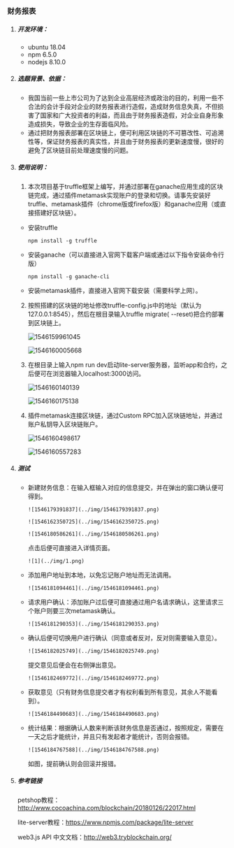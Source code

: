 ### 财务报表

1. ##### 开发环境：
	- ubuntu 18.04
	- npm 6.5.0
	- nodejs 8.10.0

2. ##### 选题背景、依据：
    - 我国当前一些上市公司为了达到企业高层经济或政治的目的，利用一些不合法的会计手段对企业的财务报表进行造假，造成财务信息失真，不但损害了国家和广大投资者的利益，而且由于财务报表造假，对企业自身形象造成损失，导致企业的生存面临风险。
    - 通过把财务报表部署在区块链上，便可利用区块链的不可篡改性、可追溯性等，保证财务报表的真实性，并且由于财务报表的更新速度慢，很好的避免了区块链目前处理速度慢的问题。

3. ##### 使用说明：

    1. 本次项目基于truffle框架上编写，并通过部署在ganache应用生成的区块链完成，通过插件metamask实现账户的登录和切换。请事先安装好truffle、metamask插件（chrome版或firefox版）和ganache应用（或直接搭建好区块链）。

      - 安装truffle

        ```
        npm install -g truffle
        ```

      - 安装ganache（可以直接进入官网下载客户端或通过以下指令安装命令行版）

        ```
        npm install -g ganache-cli
        ```

      - 安装metamask插件，直接进入官网下载安装（需要科学上网）。

    2. 按照搭建的区块链的地址修改truffle-config.js中的地址（默认为127.0.0.1:8545），然后在根目录输入truffle migrate( --reset)把合约部署到区块链上。

          ![1546159961045](../img/1546159961045.png)

          ![1546160005668](../img/1546160005668.png)

    3. 在根目录上输入npm run dev启动lite-server服务器，监听app和合约，之后便可在浏览器输入localhost:3000访问。

          ![1546160140139](../img/1546160140139.png)

          ![1546160175138](../img/1546160175138.png)

    4. 插件metamask连接区块链，通过Custom RPC加入区块链地址，并通过账户私钥导入区块链账户。

          ![1546160498617](../img/1546160498617.png)

          ![1546160557283](../img/1546160557283.png)

4. ##### 测试

    - 新建财务信息：在输入框输入对应的信息提交，并在弹出的窗口确认便可得到。

          ![1546179391837](../img/1546179391837.png)

          ![1546162350725](../img/1546162350725.png)

          ![1546180586261](../img/1546180586261.png)

      点击后便可直接进入详情页面。

          ![1](../img/1.png)

    - 添加用户地址到本地，以免忘记账户地址而无法调用。

          ![1546181094461](../img/1546181094461.png)

    - 请求用户确认：添加账户过后便可直接通过用户名请求确认，这里请求三个账户则要三次metamask确认。

          ![1546181290353](../img/1546181290353.png)

    - 确认后便可切换用户进行确认（同意或者反对，反对则需要输入意见）。

          ![1546182025749](../img/1546182025749.png)

      提交意见后便会在右侧弹出意见。

          ![1546182469772](../img/1546182469772.png)

    - 获取意见（只有财务信息提交者才有权利看到所有意见，其余人不能看到）。

          ![1546184490683](../img/1546184490683.png)

    - 统计结果：根据确认人数来判断该财务信息是否通过，按照规定，需要在一天之后才能统计，并且只有发起者才能统计，否则会报错。

          ![1546184767588](../img/1546184767588.png)

      如图，提前确认则会回滚并报错。
      
5. ##### 参考链接

	petshop教程：http://www.cocoachina.com/blockchain/20180126/22017.html

	lite-server教程：https://www.npmjs.com/package/lite-server

	web3.js API 中文文档：http://web3.tryblockchain.org/
